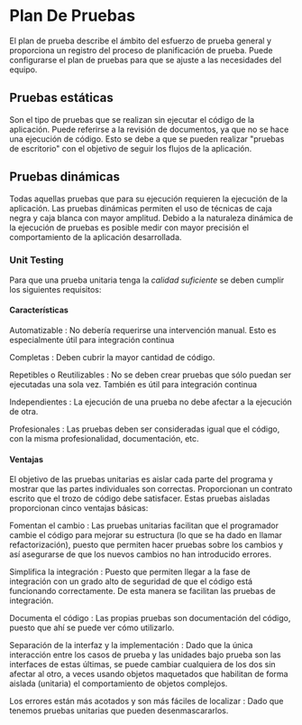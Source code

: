 
# Plan De Pruebas
El plan de prueba describe el ámbito del esfuerzo de prueba general y proporciona un registro del proceso de planificación de prueba. Puede configurarse el plan de pruebas para que se ajuste a las necesidades del equipo.

## Pruebas estáticas
Son el tipo de pruebas que se realizan sin ejecutar el código de la aplicación.
Puede referirse a la revisión de documentos, ya que no se hace una ejecución de código. Esto se debe a que se pueden realizar "pruebas de escritorio" con el objetivo de seguir los flujos de la aplicación.

## Pruebas dinámicas
Todas aquellas pruebas que para su ejecución requieren la ejecución de la aplicación.
Las pruebas dinámicas permiten el uso de técnicas de caja negra y caja blanca con mayor amplitud. Debido a la naturaleza dinámica de la ejecución de pruebas es posible medir con mayor precisión el comportamiento de la aplicación desarrollada.

### Unit Testing
Para que una prueba unitaria tenga la _calidad suficiente_ se deben cumplir los siguientes requisitos:

#### Características
Automatizable
: No debería requerirse una intervención manual. Esto es especialmente útil para integración continua

Completas
: Deben cubrir la mayor cantidad de código.

Repetibles o Reutilizables
: No se deben crear pruebas que sólo puedan ser ejecutadas una sola vez. También es útil para integración continua

Independientes
: La ejecución de una prueba no debe afectar a la ejecución de otra.

Profesionales
: Las pruebas deben ser consideradas igual que el código, con la misma profesionalidad, documentación, etc.

#### Ventajas
El objetivo de las pruebas unitarias es aislar cada parte del programa y mostrar que las partes individuales son correctas. Proporcionan un contrato escrito que el trozo de código debe satisfacer. Estas pruebas aisladas proporcionan cinco ventajas básicas:

Fomentan el cambio
: Las pruebas unitarias facilitan que el programador cambie el código para mejorar su estructura (lo que se ha dado en llamar refactorización), puesto que permiten hacer pruebas sobre los cambios y así asegurarse de que los nuevos cambios no han introducido errores.

Simplifica la integración
: Puesto que permiten llegar a la fase de integración con un grado alto de seguridad de que el código está funcionando correctamente. De esta manera se facilitan las pruebas de integración.

Documenta el código
: Las propias pruebas son documentación del código, puesto que ahí se puede ver cómo utilizarlo.

Separación de la interfaz y la implementación
: Dado que la única interacción entre los casos de prueba y las unidades bajo prueba son las interfaces de estas últimas, se puede cambiar cualquiera de los dos sin afectar al otro, a veces usando objetos maquetados que habilitan de forma aislada (unitaria) el comportamiento de objetos complejos.

Los errores están más acotados y son más fáciles de localizar
: Dado que tenemos pruebas unitarias que pueden desenmascararlos.
